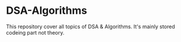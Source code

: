 # DSA-Algorithms
This repository cover all topics of DSA &amp; Algorithms. It's mainly stored codeing part not theory.
